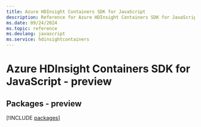 ```yaml
---
title: Azure HDInsight Containers SDK for JavaScript
description: Reference for Azure HDInsight Containers SDK for JavaScript
ms.date: 09/24/2024
ms.topic: reference
ms.devlang: javascript
ms.service: hdinsightcontainers
---
```

# Azure HDInsight Containers SDK for JavaScript - preview
## Packages - preview
[!INCLUDE [packages](hdinsight-containers-index.md)]